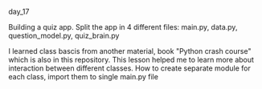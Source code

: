 
day_17

Building a quiz app.
Split the app in 4 different files: main.py, data.py, question_model.py, quiz_brain.py

I learned class bascis from another material, book "Python crash course" which
is also in this repository. This lesson helped me to learn more about interaction
between different classes. How to create separate module for each class, import
them to single main.py file




